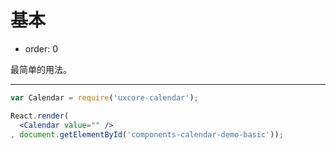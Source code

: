 # 基本

- order: 0

最简单的用法。

---

````jsx
var Calendar = require('uxcore-calendar');

React.render(
  <Calendar value="" />
, document.getElementById('components-calendar-demo-basic'));
````
